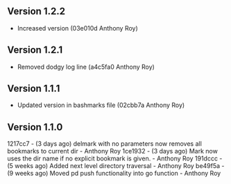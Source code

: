 Version 1.2.2
-------------

- Increased version (03e010d Anthony Roy)

Version 1.2.1
-------------

- Removed dodgy log line (a4c5fa0 Anthony Roy)

Version 1.1.1
-------------

- Updated version in bashmarks file (02cbb7a Anthony Roy)

Version 1.1.0
-------------

1217cc7 - (3 days ago) delmark with no parameters now removes all bookmarks to current dir - Anthony Roy
1ce1932 - (3 days ago) Mark now uses the dir name if no explicit bookmark is given. - Anthony Roy
191dccc - (5 weeks ago) Added next level directory traversal - Anthony Roy
be49f5a - (9 weeks ago) Moved pd push functionality into go function - Anthony Roy
